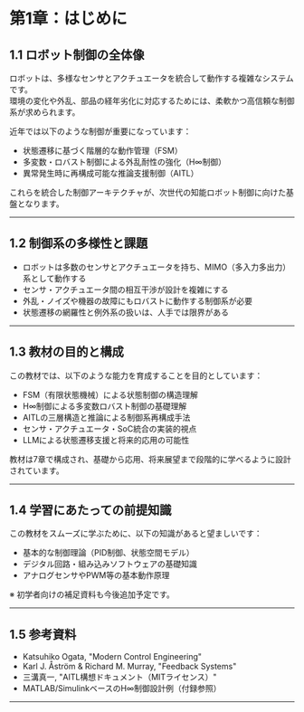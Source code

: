 # 第1章：はじめに

## 1.1 ロボット制御の全体像

ロボットは、多様なセンサとアクチュエータを統合して動作する複雑なシステムです。  
環境の変化や外乱、部品の経年劣化に対応するためには、柔軟かつ高信頼な制御系が求められます。

近年では以下のような制御が重要になっています：

- 状態遷移に基づく階層的な動作管理（FSM）  
- 多変数・ロバスト制御による外乱耐性の強化（H∞制御）  
- 異常発生時に再構成可能な推論支援制御（AITL）

これらを統合した制御アーキテクチャが、次世代の知能ロボット制御に向けた基盤となります。

---

## 1.2 制御系の多様性と課題

- ロボットは多数のセンサとアクチュエータを持ち、MIMO（多入力多出力）系として動作する  
- センサ・アクチュエータ間の相互干渉が設計を複雑にする  
- 外乱・ノイズや機器の故障にもロバストに動作する制御系が必要  
- 状態遷移の網羅性と例外系の扱いは、人手では限界がある

---

## 1.3 教材の目的と構成

この教材では、以下のような能力を育成することを目的としています：

- FSM（有限状態機械）による状態制御の構造理解  
- H∞制御による多変数ロバスト制御の基礎理解  
- AITLの三層構造と推論による制御系再構成手法  
- センサ・アクチュエータ・SoC統合の実装的視点  
- LLMによる状態遷移支援と将来的応用の可能性

教材は7章で構成され、基礎から応用、将来展望まで段階的に学べるように設計されています。

---

## 1.4 学習にあたっての前提知識

この教材をスムーズに学ぶために、以下の知識があると望ましいです：

- 基本的な制御理論（PID制御、状態空間モデル）  
- デジタル回路・組み込みソフトウェアの基礎知識  
- アナログセンサやPWM等の基本動作原理

※ 初学者向けの補足資料も今後追加予定です。

---

## 1.5 参考資料

- Katsuhiko Ogata, "Modern Control Engineering"  
- Karl J. Åström & Richard M. Murray, "Feedback Systems"  
- 三溝真一, "AITL構想ドキュメント（MITライセンス）"  
- MATLAB/SimulinkベースのH∞制御設計例（付録参照）

---
